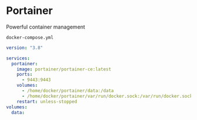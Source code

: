 # Portainer
Powerful container management

``docker-compose.yml``
```yaml
version: "3.8"

services:
  portainer:
    image: portainer/portainer-ce:latest
    ports:
      - 9443:9443
    volumes:
      - /home/docker/portainer/data:/data
      - /home/docker/portainer/var/run/docker.sock:/var/run/docker.sock
    restart: unless-stopped
volumes:
  data:
```